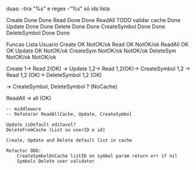 duas:
-tira "%s" e regex
-"%s" só ids lista

Create       Done                 Done
Read         Done                 Done
ReadAll      TODO validar cache   Done
Update       Done                 Done
Delete       Done                 Done
CreateSymbol Done                 Done
DeleteSymbol Done                 Done

Funcao      Lista     Usuario
Create      OK        NotOK/ok
Read        OK        NotOK/ok
ReadAll     OK        OK
Update      OK        NotOK/ok
CreateSym   NotOK/ok  NotOK/ok
DeleteSym   NotOK/ok  NotOK/ok

Create 1-> Read 2(OK) -> Update 1,2-> Read 1,2(OK)-> CreateSymbol 1,2 -> Read 1,2 (OK)-> DeleteSymbol 1,2 (OK)

 -> CreateSymbol, DeleteSymbol ? (NoCache)

ReadAll -> all (OK)

~~~
-- middleware
-- Refatorar ReadAllCache, Update, CreateSymbol

Update isDefault editavel?
DeleteFromCache (List ou userID e id)

Create, Update and Delete default list in cache

Refactor DDD:
    CreateSymbolOnCache listID on symbol param return err if nil
    Symbols Delete user validator